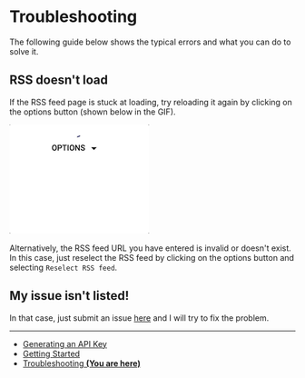 # Troubleshooting

The following guide below shows the typical errors and what you can do to solve it.

## RSS doesn't load

If the RSS feed page is stuck at loading, try reloading it again by clicking on the options button (shown below in the GIF).

![Options](../img/troubleshooting/rss_feed_not_loading.gif)

Alternatively, the RSS feed URL you have entered is invalid or doesn't exist. In this case, just reselect the RSS feed by clicking on the options button and selecting `Reselect RSS feed`.

## My issue isn't listed!

In that case, just submit an issue [here][issue_form] and I will try to fix the problem.

[issue_form]: https://goo.gl/forms/hopvyFXOqHfpA1kq2

<!-- begin end links -->

---

- [Generating an API Key](./generate-api-key.md)
- [Getting Started](./getting-started.md)
- [Troubleshooting **(You are here)**](./troubleshooting.md)

<!-- end links -->
